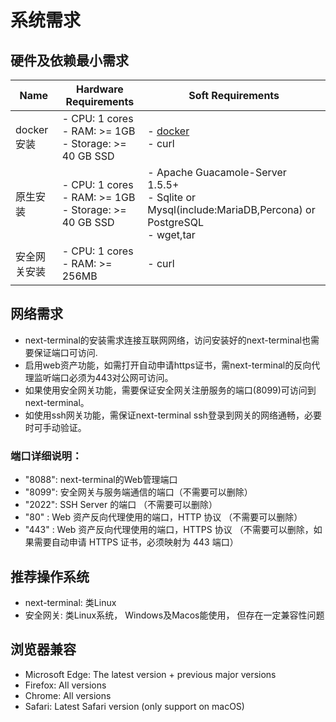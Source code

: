# 系统需求
## 硬件及依赖最小需求
| Name                         | Hardware Requirements                                                                                                        | Soft Requirements                                                                                     |
|------------------------------|------------------------------------------------------------------------------------------------------------------------------|-------------------------------------------------------------------------------------------------------|
| docker安装 | - CPU: 1 cores<br/> - RAM: >= 1GB <br/>- Storage: >= 40 GB SSD | - [docker](https://docs.docker.com/engine/install/ubuntu/) <br/>- curl                                                                                       |
| 原生安装    | - CPU: 1 cores <br/> - RAM: >= 1GB <br/>- Storage: >= 40 GB SSD | - Apache Guacamole-Server 1.5.5+  <br/>- Sqlite or Mysql(include:MariaDB,Percona) or PostgreSQL<br/>- wget,tar |
| 安全网关安装    | - CPU: 1 cores  <br/>- RAM: >= 256MB                                                                   | - curl                                                                                                |

## 网络需求
- next-terminal的安装需求连接互联网网络，访问安装好的next-terminal也需要保证端口可访问.
- 启用web资产功能，如需打开自动申请https证书，需next-terminal的反向代理监听端口必须为443对公网可访问。
- 如果使用安全网关功能，需要保证安全网关注册服务的端口(8099)可访问到next-terminal。
- 如使用ssh网关功能，需保证next-terminal ssh登录到网关的网络通畅，必要时可手动验证。
### 端口详细说明：
- "8088": next-terminal的Web管理端口
- "8099": 安全网关与服务端通信的端口（不需要可以删除）
- "2022": SSH Server 的端口 （不需要可以删除）
- "80"  : Web 资产反向代理使用的端口，HTTP 协议 （不需要可以删除）
- "443" : Web 资产反向代理使用的端口，HTTPS 协议 （不需要可以删除，如果需要自动申请 HTTPS 证书，必须映射为 443 端口）

## 推荐操作系统
- next-terminal: 类Linux
- 安全网关: 类Linux系统， Windows及Macos能使用， 但存在一定兼容性问题

## 浏览器兼容
- Microsoft Edge: The latest version + previous major versions
- Firefox: All versions
- Chrome: All versions
- Safari: Latest Safari version (only support on macOS)
